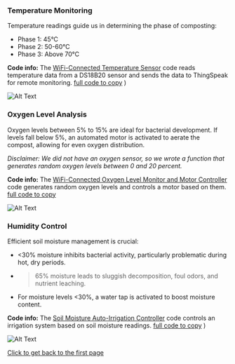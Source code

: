 ### **Temperature Monitoring** ###
Temperature readings guide us in determining the phase of composting:
- Phase 1: 45°C
- Phase 2: 50-60°C
- Phase 3: Above 70°C

**Code info:** The [WiFi-Connected Temperature Sensor](https://github.com/NetaCohenSimhi/composensor/blob/main/WiFi-Connected%20Temperature%20Sensor%20.ino) code reads temperature data from a DS18B20 sensor and sends the data to ThingSpeak for remote monitoring.
[full code to copy](https://github.com/NetaCohenSimhi/composensor/blob/main/WiFi-Connected%20Temperature%20Sensor%20.ino) )

![Alt Text](https://y.yarn.co/31282a9d-bf87-426e-8195-ed8bf8611823_text.gif)


### **Oxygen Level Analysis**

Oxygen levels between 5% to 15% are ideal for bacterial development. If levels fall below 5%, an automated motor is activated to aerate the compost, allowing for even oxygen distribution.

*Disclaimer: We did not have an oxygen sensor, so we wrote a function that generates random oxygen levels between 0 and 20 percent.*

**Code info:** The [WiFi-Connected Oxygen Level Monitor and Motor Controller](https://github.com/NetaCohenSimhi/composensor/blob/main/WiFi-Connected%20Oxygen%20Level%20Monitor%20and%20Motor%20Controller.ino) code generates random oxygen levels and controls a motor based on them.
[full code to copy](https://github.com/NetaCohenSimhi/composensor/blob/main/Oxygen%20Level%20Motor%20Control%20Code.ino)

![Alt Text](https://y.yarn.co/f7ab8765-36cd-4591-a7ec-dde4d0311bc1_text.gif)


### **Humidity Control** ###
Efficient soil moisture management is crucial:
- <30% moisture inhibits bacterial activity, particularly problematic during hot, dry periods.
- >65% moisture leads to sluggish decomposition, foul odors, and nutrient leaching.
- For moisture levels <30%, a water tap is activated to boost moisture content.

**Code info:** The [Soil Moisture Auto-Irrigation Controller](https://github.com/NetaCohenSimhi/composensor/blob/main/Soil%20Moisture%20Auto-Irrigation%20Controller.ino) code controls an irrigation system based on soil moisture readings.
[full code to copy](https://github.com/NetaCohenSimhi/composensor/blob/main/Soil%20Moisture%20Auto-Irrigation%20Controller.ino) )

![Alt Text](https://media1.tenor.com/m/tloalQrDlOIAAAAC/bad-hair-day-its-the-humidity.gif)


[Click to get back to the first page](https://github.com/NetaCohenSimhi/composensor/blob/main/README.md)



